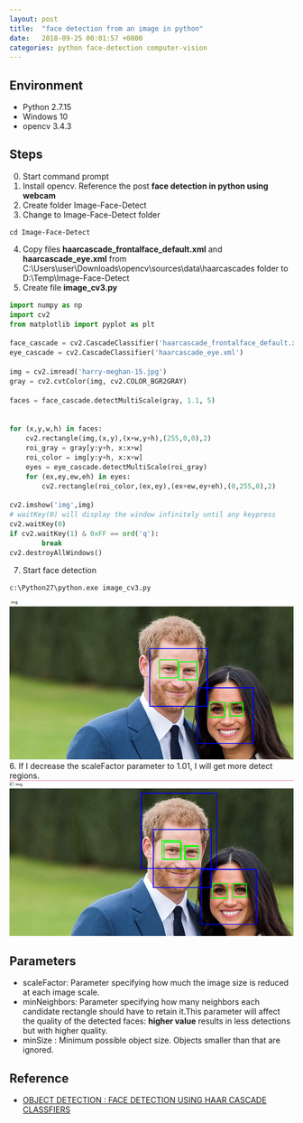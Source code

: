 ```yaml
---
layout: post
title:  "face detection from an image in python"
date:   2018-09-25 00:01:57 +0800
categories: python face-detection computer-vision
---
```

## Environment
* Python 2.7.15
* Windows 10
* opencv 3.4.3

## Steps
0. Start command prompt
1. Install opencv. Reference the post **face detection in python using webcam**
2. Create folder Image-Face-Detect
3. Change to Image-Face-Detect folder
```
cd Image-Face-Detect
```
4. Copy files **haarcascade_frontalface_default.xml** and **haarcascade_eye.xml** from C:\Users\user\Downloads\opencv\sources\data\haarcascades folder to D:\Temp\Image-Face-Detect
4. Create file **image_cv3.py**  

```python
import numpy as np
import cv2
from matplotlib import pyplot as plt

face_cascade = cv2.CascadeClassifier('haarcascade_frontalface_default.xml')
eye_cascade = cv2.CascadeClassifier('haarcascade_eye.xml')

img = cv2.imread('harry-meghan-15.jpg')
gray = cv2.cvtColor(img, cv2.COLOR_BGR2GRAY)

faces = face_cascade.detectMultiScale(gray, 1.1, 5)


for (x,y,w,h) in faces:
    cv2.rectangle(img,(x,y),(x+w,y+h),(255,0,0),2)
    roi_gray = gray[y:y+h, x:x+w]
    roi_color = img[y:y+h, x:x+w]
    eyes = eye_cascade.detectMultiScale(roi_gray)
    for (ex,ey,ew,eh) in eyes:
        cv2.rectangle(roi_color,(ex,ey),(ex+ew,ey+eh),(0,255,0),2)

cv2.imshow('img',img)
# waitKey(0) will display the window infinitely until any keypress
cv2.waitKey(0)
if cv2.waitKey(1) & 0xFF == ord('q'):
        break
cv2.destroyAllWindows()
```
7. Start face detection
```
c:\Python27\python.exe image_cv3.py
```
![python-face-detection-image-1.1](/assets/python-face-detection-image-1.1.PNG)
6. If I decrease the scaleFactor parameter to 1.01, I will get more detect regions.
![python-face-detection-image-1.01](/assets/python-face-detection-image-1.01.PNG)

## Parameters
* scaleFactor: Parameter specifying how much the image size is reduced at each image scale.
* minNeighbors: Parameter specifying how many neighbors each candidate rectangle should have to retain it.This parameter will affect the quality of the detected faces: **higher value** results in less detections but with higher quality.
* minSize : Minimum possible object size. Objects smaller than that are ignored.

## Reference
* [OBJECT DETECTION : FACE DETECTION USING HAAR CASCADE CLASSFIERS](https://www.bogotobogo.com/python/OpenCV_Python/python_opencv3_Image_Object_Detection_Face_Detection_Haar_Cascade_Classifiers.php)
